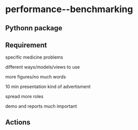 # performance--benchmarking

## Pythonn package


## Requirement

specific medicine problems

different ways/models/views to use

more figures/no much words

10 min presentation kind of advertisment

spread more roles

demo and reports much important

## Actions



